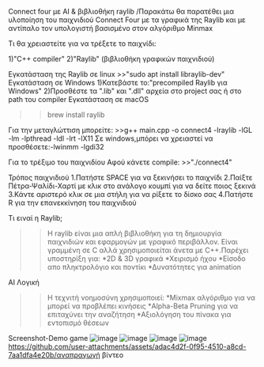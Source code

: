 Connect four με AI & βιβλιοθήκη raylib
/Παρακάτω θα παρατέθει μια υλοποίηση του παιχνιδιού Connect Four με τα γραφικά της Raylib και με αντίπαλο τον υπολογιστή βασισμένο στον αλγόριθμο Minmax


Τι θα χρειαστείτε για να τρέξετε το παιχνίδι:
  
  1)"C++ compiler"
  2)"Raylib" (βιβλιοθήκη γραφικών παιχνιδιού)

Εγκατάσταση της Raylib σε linux
    >>"sudo apt install libraylib-dev"
Εγκατάσταση σε Windows
  1)Κατεβάστε το:"precompiled Raylib για Windows"
  2)Προσθέστε τα ".lib" και ".dll" αρχεία στο project σας ή στο path του compiler
Εγκατάσταση σε macOS
   >>brew install raylib

Για την μεταγλώττιση μπορείτε:
    >>g++ main.cpp -o connect4 -lraylib -lGL -lm -lpthread -ldl -lrt -lX11
  Σε windows,μπόρει να χρειαστεί να προσθέσετε:-lwinmm -lgdi32


Για το τρέξιμο του παιχνιδίου
  Αφού κάνετε compile:
    >>"./connect4"


Τρόπος παιχνιδιού
 1.Πατήστε SPACE για να ξεκινήσει το παιχνίδι
 2.Παίξτε Πέτρα-Ψαλίδι-Χαρτί με κλικ στο ανάλογο κουμπί για να δείτε ποιος ξεκινά
 3.Κάντε αριστερό κλικ σε μια στήλη για να ρίξετε το δίσκο σας
 4.Πατήστε R για την επανεκκίνηση του παιχνιδιού



Τι ειναί η  Raylib;
   >>Η raylib είναι μια απλή βιβλιοθήκη για τη δημιουργία παιχνιδιών και εφαρμογών με γραφικό περιβάλλον.
   Είναι γραμμένη σε C αλλά χρησιμοποιείται άνετα με C++.Παρέχει υποστηρίξη για:
    *2D & 3D γραφικά
    *Χειρισμό ήχου
    *Είσοδο απο πληκτρολόγιο και ποντίκι
    *Δυνατότητες για animation


AI Λογική
 >>Η τεχνιτή νοημοσύνη χρησιμοποιεί:
    *Mixmax αλγόριθμο για να μπορεί να προβλέπει κινήσεις
    *Alpha-Beta Pruning για να επιταχύνει την αναζήτηση
    *Αξιολόγηση του πίνακα για εντοπισμό θέσεων

 Screenshot-Demo game
  ![image](https://github.com/user-attachments/assets/4c891eca-ff4c-4c61-a05c-b58f6fff66de)
  ![image](https://github.com/user-attachments/assets/e068dbf7-565b-43a4-9b04-cdcacf60fd81)
  ![image](https://github.com/user-attachments/assets/b5879945-5dab-44be-9c4f-26764e1ede08)
  ![image](https://github.com/user-attachments/assets/bb5747c2-dc6c-4513-8988-418b261fc027)
  https://github.com/user-attachments/assets/adac4d2f-0f95-4510-a8cd-7aa1dfa4e20b/αναπραγωγή βίντεο
  



   
